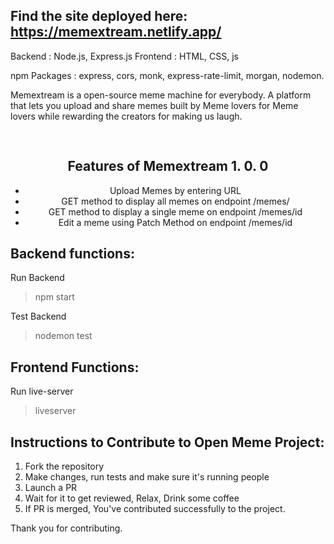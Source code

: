 ## Find the site deployed here: https://memextream.netlify.app/
Backend : Node.js, Express.js
Frontend : HTML, CSS, js

npm Packages : express, cors, monk, express-rate-limit, morgan, nodemon.

Memextream is a open-source meme machine for everybody. A platform that lets you upload and share memes built by Meme lovers for Meme lovers while rewarding the creators for making us laugh.


<h2 style="text-align: center; padding-top: 30px;">Features of Memextream 1. 0. 0</h2>
        <ul style="text-align: center;">
            <li>Upload Memes by entering URL</li>
            <li>GET method to display all memes on endpoint /memes/</li>
            <li>GET method to display a single meme on endpoint /memes/id</li>
            <li>Edit a meme using Patch Method on endpoint /memes/id</li>  
        </ul>


## Backend functions:
Run Backend 
>npm start

Test Backend
>nodemon test


## Frontend Functions:
Run live-server
>liveserver


## Instructions to Contribute to Open Meme Project:

1. Fork the repository
2. Make changes, run tests and make sure it's running people
3. Launch a PR 
4. Wait for it to get reviewed, Relax, Drink some coffee
5. If PR is merged, You've contributed successfully to the project.

Thank you for contributing.
